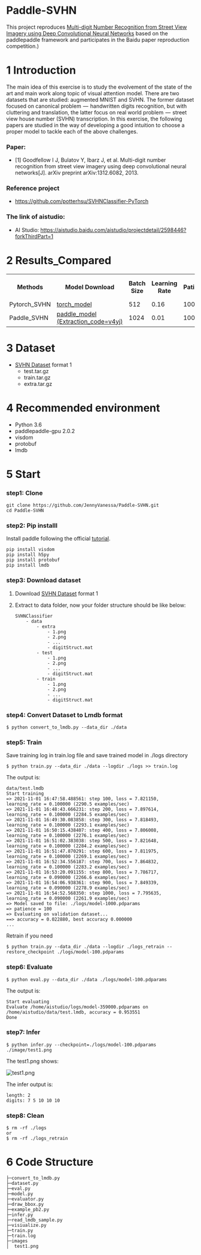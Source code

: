 # Paddle-SVHN

This project reproduces [Multi-digit Number Recognition from Street View
Imagery using Deep Convolutional Neural Networks](https://arxiv.org/pdf/1312.6082.pdf) based on the paddlepaddle framework and participates in the Baidu paper reproduction competition.)


# 1 Introduction

The main idea of this exercise is to study the evolvement of the state of the art and main work along topic of visual attention model. There are two datasets that are studied: augmented MNIST and SVHN. The former dataset focused on canonical problem  —  handwritten digits recognition, but with cluttering and translation, the latter focus on real world problem  —  street view house number (SVHN) transcription. In this exercise, the following papers are studied in the way of developing a good intuition to choose a proper model to tackle each of the above challenges.

### Paper:

* [1] Goodfellow I J, Bulatov Y, Ibarz J, et al. Multi-digit number recognition from street view imagery using deep convolutional neural networks[J]. arXiv preprint arXiv:1312.6082, 2013.

### Reference project

* https://github.com/potterhsu/SVHNClassifier-PyTorch

### The link of aistudio:

* AI Studio: https://aistudio.baidu.com/aistudio/projectdetail/2598446?forkThirdPart=1

# 2 Results_Compared 


<table>
    <tr>
        <th>Methods</th>
        <th>Model Download</th>
        <th>Batch Size</th>
        <th>Learning Rate</th>
        <th>Patience</th>
        <th>Decay Step</th>
        <th>Decay Rate</th>
        <th>Training Speed (FPS)</th>
        <th>Accuracy</th>
    </tr>
    <tr>
        <td>Pytorch_SVHN</td>
        <td>
            <a href="https://drive.google.com/open?id=1DSg3F5GpouEvU9n7YSPdUKH1CSmkdwSw">
                torch_model
            </a>
        </td>
        <td>512</td>
        <td>0.16</td>
        <td>100</td>
        <td>625</td>
        <td>0.9</td>
        <td>~1700</td> 
        <td>95.65%</td>
    </tr>
        <tr>
        <td>Paddle_SVHN</td>
        <td>
            <a href="https://pan.baidu.com/s/1VItudoNaWjxiW3YEb33XAg">
                paddle_model (Extraction_code=v4yj)
            </a>
        </td>
        <td>1024</td>
        <td>0.01</td>
        <td>100</td>
        <td>625</td>
        <td>0.9</td>
        <td>~1700</td>
        <td>95.71%</td>
    </tr>
</table>

# 3 Dataset

* [SVHN Dataset](http://ufldl.stanford.edu/housenumbers/) format 1
  * test.tar.gz
  * train.tar.gz
  * extra.tar.gz


# 4 Recommended environment

* Python 3.6
* paddlepaddle-gpu 2.0.2
* visdom
* protobuf
* lmdb


# 5 Start

### step1: Clone
```
git clone https://github.com/JennyVanessa/Paddle-SVHN.git
cd Paddle-SVHN
```

### step2: Pip installl

Install paddle following the official [tutorial](https://www.paddlepaddle.org.cn/documentation/docs/zh/install/index_cn.html).
```shell script
pip install visdom
pip install h5py
pip install protobuf
pip install lmdb
```
### step3: Download dataset

1. Download [SVHN Dataset](http://ufldl.stanford.edu/housenumbers/) format 1

2. Extract to data folder, now your folder structure should be like below:
    ```
    SVHNClassifier
        - data
            - extra
                - 1.png 
                - 2.png
                - ...
                - digitStruct.mat
            - test
                - 1.png 
                - 2.png
                - ...
                - digitStruct.mat
            - train
                - 1.png 
                - 2.png
                - ...
                - digitStruct.mat
    ```

### step4: Convert Dataset to Lmdb format

    $ python convert_to_lmdb.py --data_dir ./data


### step5: Train
   Save training log in train.log file and save trained model in ./logs directory

    $ python train.py --data_dir ./data --logdir ./logs >> train.log
    
   The output is:
   
    data/test.lmdb
    Start training
    => 2021-11-01 16:47:58.488561: step 100, loss = 7.821150, learning_rate = 0.100000 (2290.5 examples/sec)
    => 2021-11-01 16:48:43.666231: step 200, loss = 7.897614, learning_rate = 0.100000 (2284.5 examples/sec)
    => 2021-11-01 16:49:30.083858: step 300, loss = 7.818493, learning_rate = 0.100000 (2293.1 examples/sec)
    => 2021-11-01 16:50:15.438407: step 400, loss = 7.806008, learning_rate = 0.100000 (2276.1 examples/sec)
    => 2021-11-01 16:51:02.383038: step 500, loss = 7.821648, learning_rate = 0.100000 (2284.2 examples/sec)
    => 2021-11-01 16:51:47.870291: step 600, loss = 7.811975, learning_rate = 0.100000 (2269.1 examples/sec)
    => 2021-11-01 16:52:34.556187: step 700, loss = 7.864832, learning_rate = 0.100000 (2283.2 examples/sec)
    => 2021-11-01 16:53:20.091155: step 800, loss = 7.786717, learning_rate = 0.090000 (2266.6 examples/sec)
    => 2021-11-01 16:54:06.938361: step 900, loss = 7.849339, learning_rate = 0.090000 (2278.9 examples/sec)
    => 2021-11-01 16:54:52.568350: step 1000, loss = 7.795635, learning_rate = 0.090000 (2261.9 examples/sec)
    => Model saved to file: ./logs/model-1000.pdparams
    => patience = 100
    => Evaluating on validation dataset...
    ==> accuracy = 0.022880, best accuracy 0.000000
    ...
    

   Retrain if you need

    
    $ python train.py --data_dir ./data --logdir ./logs_retrain --restore_checkpoint ./logs/model-100.pdparams
    
### step6: Evaluate

    $ python eval.py --data_dir ./data ./logs/model-100.pdparams
    
   The output is:
   
    Start evaluating
    Evaluate /home/aistudio/logs/model-359000.pdparams on /home/aistudio/data/test.lmdb, accuracy = 0.953551
    Done
    
### step7: Infer

    
    $ python infer.py --checkpoint=./logs/model-100.pdparams ./image/test1.png
    
   The test1.png shows:
   
   ![test1.png](https://github.com/JennyVanessa/Paddle-SVHN/blob/main/image/test1.png)
   
   The infer output is:
   
    length: 2
    digits: 7 5 10 10 10
    

### step8: Clean

    
    $ rm -rf ./logs
    or
    $ rm -rf ./logs_retrain
    
    
# 6 Code Structure
```
├─convert_to_lmdb.py                         
├─dataset.py                
├─eval.py                           
├─model.py    
├─evaluator.py
├─draw_bbox.py
├─example_pb2.py
├─infer.py
├─read_lmdb_sample.py
├─visiualize.py
├─train.py
├─train.log
├─images                          
│  test1.png              
                    

```
    
